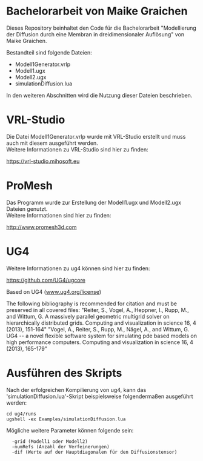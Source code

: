 # Bachelorarbeit von Maike Graichen
Dieses Repository beinhaltet den Code für die Bachelorarbeit "Modellierung der Diffusion durch eine Membran in dreidimensionaler Auflösung" von Maike Graichen.

Bestandteil sind folgende Dateien:

* Modell1Generator.vrlp
* Modell1.ugx
* Modell2.ugx
* simulationDiffusion.lua


In den weiteren Abschnitten wird die Nutzung dieser Dateien beschrieben.

# VRL-Studio
Die Datei Modell1Generator.vrlp wurde mit VRL-Studio erstellt und muss auch mit diesem ausgeführt werden.  
Weitere Informationen zu VRL-Studio sind hier zu finden:

https://vrl-studio.mihosoft.eu

# ProMesh
Das Programm wurde zur Erstellung der Modell1.ugx und Modell2.ugx Dateien genutzt.  
Weitere Informationen sind hier zu finden:  

http://www.promesh3d.com

# UG4
Weitere Informationen zu ug4 können sind hier zu finden:

https://github.com/UG4/ugcore


Based on UG4 (www.ug4.org/license)

The following bibliography is recommended for citation and must be preserved in all covered files: "Reiter, S., Vogel, A., Heppner, I., Rupp, M., and Wittum, G. A massively parallel geometric multigrid solver on hierarchically distributed grids. Computing and visualization in science 16, 4 (2013), 151-164" "Vogel, A., Reiter, S., Rupp, M., Nägel, A., and Wittum, G. UG4 -- a novel flexible software system for simulating pde based models on high performance computers. Computing and visualization in science 16, 4 (2013), 165-179"

# Ausführen des Skripts
Nach der erfolgreichen Kompilierung von ug4, kann das 'simulationDiffusion.lua'-Skript beispielsweise folgendermaßen ausgeführt werden:

```
cd ug4/runs 
ugshell -ex Examples/simulationDiffusion.lua
```

Mögliche weitere Parameter können folgende sein:
```
  -grid (Modell1 oder Modell2)
  -numRefs (Anzahl der Verfeinerungen)
  -dif (Werte auf der Hauptdiagonalen für den Diffusionstensor)
```
